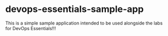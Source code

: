 # devops-essentials-sample-app

This is a simple sample application intended to be used alongside the labs for DevOps Essentials!!!
